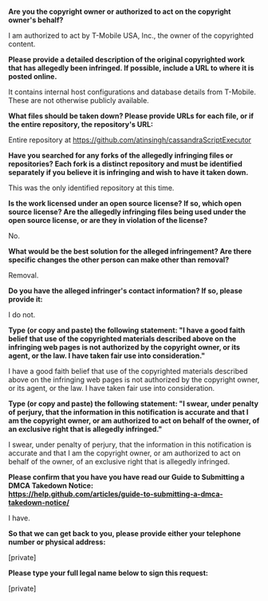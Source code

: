 **Are you the copyright owner or authorized to act on the copyright owner's
behalf?**

I am authorized to act by T-Mobile USA, Inc., the owner of the copyrighted
content.

**Please provide a detailed description of the original copyrighted work
that has allegedly been infringed. If possible, include a URL to where it
is posted online.**

It contains internal host configurations and database details from
T-Mobile. These are not otherwise publicly available.

**What files should be taken down? Please provide URLs for each file, or if
the entire repository, the repository's URL:**

Entire repository at https://github.com/atinsingh/cassandraScriptExecutor

**Have you searched for any forks of the allegedly infringing files or
repositories? Each fork is a distinct repository and must be identified
separately if you believe it is infringing and wish to have it taken down.**

This was the only identified repository at this time.

**Is the work licensed under an open source license? If so, which open
source license? Are the allegedly infringing files being used under the
open source license, or are they in violation of the license?**

No.

**What would be the best solution for the alleged infringement? Are there
specific changes the other person can make other than removal?**

Removal.

**Do you have the alleged infringer's contact information? If so, please
provide it:**

I do not.

**Type (or copy and paste) the following statement: "I have a good faith
belief that use of the copyrighted materials described above on the
infringing web pages is not authorized by the copyright owner, or its
agent, or the law. I have taken fair use into consideration."**

I have a good faith belief that use of the copyrighted materials described
above on the infringing web pages is not authorized by the copyright owner,
or its agent, or the law. I have taken fair use into consideration.

**Type (or copy and paste) the following statement: "I swear, under penalty
of perjury, that the information in this notification is accurate and that
I am the copyright owner, or am authorized to act on behalf of the owner,
of an exclusive right that is allegedly infringed."**

I swear, under penalty of perjury, that the information in this
notification is accurate and that I am the copyright owner, or am
authorized to act on behalf of the owner, of an exclusive right that is
allegedly infringed.

**Please confirm that you have you have read our Guide to Submitting a DMCA
Takedown Notice:  
https://help.github.com/articles/guide-to-submitting-a-dmca-takedown-notice/**

I have.

**So that we can get back to you, please provide either your telephone
number or physical address:**

[private]

**Please type your full legal name below to sign this request:**

[private]
